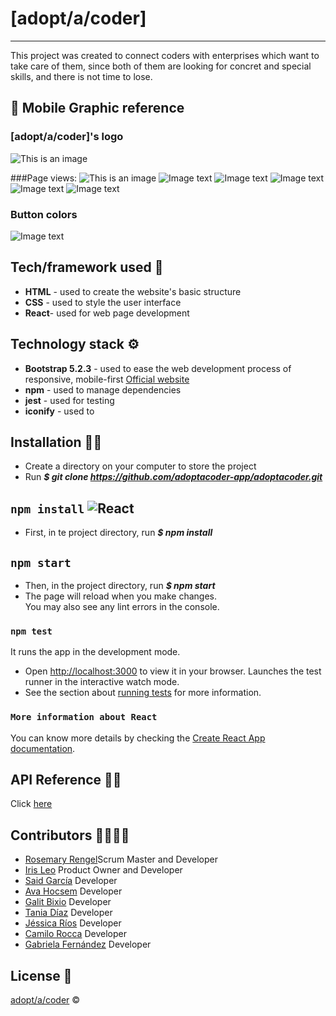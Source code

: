 # [adopt/a/coder]
***

This project was created to connect coders with enterprises which want to take care of them, since both of them are looking for concret and special skills, and there is not time to lose.

## :iphone: Mobile Graphic reference



### [adopt/a/coder]'s logo
![This is an image](./src/assets/img/img/icons/logo.png)

###Page views:
![This is an image](./src/assets/design/home.jpeg)
![Image text](./src/assets/design/home.jpeg)
![Image text](./src/assets/design/gallery.jpeg)
![Image text](./src/assets/design/form-coders.jpeg)
![Image text](./src/assets/design/form-enterprises.jpeg)
![Image text](./src/assets/design/contact.jpeg)

### Button colors
![Image text](src/assets/design/button.jpeg)



## Tech/framework used :electric_plug:
* **HTML** - used to create the website's basic structure
* **CSS** - used to style the user interface
* **React**- used for web page development


## Technology stack :gear:
* **Bootstrap 5.2.3** - used to ease the web development process of responsive, mobile-first [Official website](https://getbootstrap.com/)
* **npm** - used to manage dependencies
* **jest** - used for testing
* **iconify** - used to 

## Installation :mechanic:
* Create a directory on your computer to store the project
* Run ***$ git clone https://github.com/adoptacoder-app/adoptacoder.git*** 

## `npm install` ![React](https://user-images.githubusercontent.com/116796625/216713430-33d87daf-c335-4155-8aa7-bcdc715c49d2.svg)
* First, in te project directory, run ***$ npm install***

## `npm start`
* Then, in the project directory, run ***$ npm start***
* The page will reload when you make changes.\
You may also see any lint errors in the console.

### `npm test`
It runs the app in the development mode.
* Open [http://localhost:3000](http://localhost:3000) to view it in your browser.
Launches the test runner in the interactive watch mode.
* See the section about [running tests](https://facebook.github.io/create-react-app/docs/running-tests) for more information.

### `More information about React`
You can know more details by checking the [Create React App documentation](https://facebook.github.io/create-react-app/docs/getting-started).

## API Reference 👩‍💻
Click [here](https://63f6400d59c944921f706c26.mockapi.io/api/user) 



## Contributors :family_woman_woman_girl_girl: 
* [Rosemary Rengel](https://github.com/rrengelj)Scrum Master and Developer
* [Iris Leo](https://github.com/mauisiri) Product Owner and Developer
* [Said García](https://github.com/SaidGM) Developer
* [Ava Hocsem](https://github.com/hocsem) Developer
* [Galit Bixio](https://github.com/gbixio) Developer
* [Tania Díaz](https://github.com/TaniaPandal) Developer
* [Jéssica Ríos](https://github.com/JessRm04) Developer
* [Camilo Rocca](https://github.com/camilorocca) Developer
* [Gabriela Fernández](https://github.com/gabyfdez90) Developer

## License :closed_lock_with_key:
[adopt/a/coder](https://github.com/adoptacoder-app) ©








